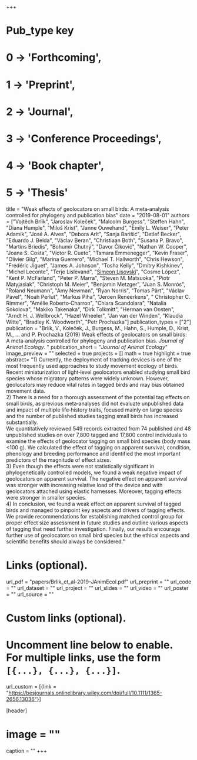 +++
# Pub_type key
# 0 -> 'Forthcoming',
# 1 -> 'Preprint',
# 2 -> 'Journal',
# 3 -> 'Conference Proceedings',
# 4 -> 'Book chapter',
# 5 -> 'Thesis'
  
title = "Weak effects of geolocators on small birds: A meta‐analysis controlled for phylogeny and publication bias"
date = "2019-08-01"
authors = ["Vojtěch Brlík", "Jaroslav Koleček", "Malcolm Burgess", "Steffen Hahn", "Diana Humple", "Miloš Krist", "Janne Ouwehand", "Emily L. Weiser", "Peter Adamík", "José A. Alves", "Debora Arlt", "Sanja Barišić", "Detlef Becker", "Eduardo J. Belda", "Václav Beran", "Christiaan Both", "Susana P. Bravo", "Martins Briedis", "Bohumír Chutný", "Davor Ćiković", "Nathan W. Cooper", "Joana S. Costa", "Víctor R. Cueto", "Tamara Emmenegger", "Kevin Fraser", "Olivier Gilg", "Marina Guerrero", "Michael T. Hallworth", "Chris Hewson", "Frédéric Jiguet", "James A. Johnson", "Tosha Kelly", "Dmitry Kishkinev", "Michel Leconte", "Terje Lislevand", "[Simeon Lisovski](https://slisovski.netlify.com/)", "Cosme López", "Kent P. McFarland", "Peter P. Marra", "Steven M. Matsuoka", "Piotr Matyjasiak", "Christoph M. Meier", "Benjamin Metzger", "Juan S. Monrós", "Roland Neumann", "Amy Newman", "Ryan Norris", "Tomas Pärt", "Václav Pavel", "Noah Perlut", "Markus Piha", "Jeroen Reneerkens", " Christopher C. Rimmer", "Amélie Roberto‐Charron", "Chiara Scandolara", "Natalia Sokolova", "Makiko Takenaka", "Dirk Tolkmitt",  "Herman van Oosten", "Arndt H. J. Wellbrock", "Hazel Wheeler", "Jan van der Winden", "Klaudia Witte", "Bradley K. Woodworth", "Petr Prochazka"]
publication_types = ["2"]
publication = "Brlík, V., Koleček, J., Burgess, M., Hahn, S., Humple, D., Krist, M., ... and P. Prochazka (2019) Weak effects of geolocators on small birds: A meta‐analysis controlled for phylogeny and publication bias. _Journal of Animal Ecology_. "
publication_short = "_Journal of Animal Ecology_"
image_preview = ""
selected = true
projects = []
math = true
highlight = true
abstract= "1) Currently, the deployment of tracking devices is one of the most frequently used approaches to study movement ecology of birds. Recent miniaturization of light‐level geolocators enabled studying small bird species whose migratory patterns were widely unknown. However, geolocators may reduce vital rates in tagged birds and may bias obtained movement data.<br /> 2) There is a need for a thorough assessment of the potential tag effects on small birds, as previous meta‐analyses did not evaluate unpublished data and impact of multiple life‐history traits, focused mainly on large species and the number of published studies tagging small birds has increased substantially.<br /> We quantitatively reviewed 549 records extracted from 74 published and 48 unpublished studies on over 7,800 tagged and 17,800 control individuals to examine the effects of geolocator tagging on small bird species (body mass <100 g). We calculated the effect of tagging on apparent survival, condition, phenology and breeding performance and identified the most important predictors of the magnitude of effect sizes. <br /> 3) Even though the effects were not statistically significant in phylogenetically controlled models, we found a weak negative impact of geolocators on apparent survival. The negative effect on apparent survival was stronger with increasing relative load of the device and with geolocators attached using elastic harnesses. Moreover, tagging effects were stronger in smaller species.<br /> 4) In conclusion, we found a weak effect on apparent survival of tagged birds and managed to pinpoint key aspects and drivers of tagging effects. We provide recommendations for establishing matched control group for proper effect size assessment in future studies and outline various aspects of tagging that need further investigation. Finally, our results encourage further use of geolocators on small bird species but the ethical aspects and scientific benefits should always be considered."
  
# Links (optional).
url_pdf = "papers/Brlik_et_al-2019-JAnimEcol.pdf"
url_preprint = ""
url_code = ""
url_dataset = ""
url_project = ""
url_slides = ""
url_video = ""
url_poster = ""
url_source = ""
  
# Custom links (optional).
#   Uncomment line below to enable. For multiple links, use the form `[{...}, {...}, {...}]`.
url_custom = [{link = "https://besjournals.onlinelibrary.wiley.com/doi/full/10.1111/1365-2656.13036"}]
  
[header]
# image = ""
caption = ""
+++
